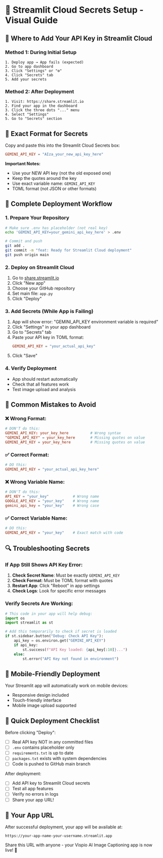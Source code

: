 # 🔐 Streamlit Cloud Secrets Setup - Visual Guide

## 📍 Where to Add Your API Key in Streamlit Cloud

### Method 1: During Initial Setup
```
1. Deploy app → App fails (expected)
2. Go to app dashboard
3. Click "Settings" or "⚙️" 
4. Click "Secrets" tab
5. Add your secrets
```

### Method 2: After Deployment
```
1. Visit: https://share.streamlit.io
2. Find your app in the dashboard
3. Click the three dots "..." menu
4. Select "Settings"
5. Go to "Secrets" section
```

## 📝 Exact Format for Secrets

Copy and paste this into the Streamlit Cloud Secrets box:

```toml
GEMINI_API_KEY = "AIza_your_new_api_key_here"
```

**Important Notes:**
- Use your NEW API key (not the old exposed one)
- Keep the quotes around the key
- Use exact variable name: `GEMINI_API_KEY`
- TOML format (not JSON or other formats)

## 🔄 Complete Deployment Workflow

### 1. Prepare Your Repository
```bash
# Make sure .env has placeholder (not real key)
echo 'GEMINI_API_KEY=your_gemini_api_key_here' > .env

# Commit and push
git add .
git commit -m "feat: Ready for Streamlit Cloud deployment"
git push origin main
```

### 2. Deploy on Streamlit Cloud
1. Go to [share.streamlit.io](https://share.streamlit.io)
2. Click "New app"
3. Choose your GitHub repository
4. Set main file: `app.py`
5. Click "Deploy"

### 3. Add Secrets (While App is Failing)
1. App will show error: "GEMINI_API_KEY environment variable is required"
2. Click "Settings" in your app dashboard
3. Go to "Secrets" tab
4. Paste your API key in TOML format:
   ```toml
   GEMINI_API_KEY = "your_actual_api_key"
   ```
5. Click "Save"

### 4. Verify Deployment
- App should restart automatically
- Check that all features work
- Test image upload and analysis

## 🚨 Common Mistakes to Avoid

### ❌ Wrong Format:
```toml
# DON'T do this:
GEMINI_API_KEY: your_key_here          # Wrong syntax
"GEMINI_API_KEY" = your_key_here       # Missing quotes on value
GEMINI_API_KEY = your_key_here         # Missing quotes on value
```

### ✅ Correct Format:
```toml
# DO this:
GEMINI_API_KEY = "your_actual_api_key_here"
```

### ❌ Wrong Variable Name:
```toml
# DON'T do this:
API_KEY = "your_key"           # Wrong name
GOOGLE_API_KEY = "your_key"    # Wrong name
gemini_api_key = "your_key"    # Wrong case
```

### ✅ Correct Variable Name:
```toml
# DO this:
GEMINI_API_KEY = "your_key"    # Exact match with code
```

## 🔍 Troubleshooting Secrets

### If App Still Shows API Key Error:

1. **Check Secret Name**: Must be exactly `GEMINI_API_KEY`
2. **Check Format**: Must be TOML format with quotes
3. **Restart App**: Click "Reboot" in app settings
4. **Check Logs**: Look for specific error messages

### Verify Secrets Are Working:
```python
# This code in your app will help debug:
import os
import streamlit as st

# Add this temporarily to check if secret is loaded
if st.sidebar.button("Debug: Check API Key"):
    api_key = os.environ.get("GEMINI_API_KEY")
    if api_key:
        st.success(f"API Key loaded: {api_key[:10]}...")
    else:
        st.error("API Key not found in environment")
```

## 📱 Mobile-Friendly Deployment

Your Streamlit app will automatically work on mobile devices:
- Responsive design included
- Touch-friendly interface
- Mobile image upload supported

## 🎯 Quick Deployment Checklist

Before clicking "Deploy":
- [ ] Real API key NOT in any committed files
- [ ] `.env` contains placeholder only
- [ ] `requirements.txt` is up to date
- [ ] `packages.txt` exists with system dependencies
- [ ] Code is pushed to GitHub main branch

After deployment:
- [ ] Add API key to Streamlit Cloud secrets
- [ ] Test all app features
- [ ] Verify no errors in logs
- [ ] Share your app URL!

## 🌟 Your App URL

After successful deployment, your app will be available at:
```
https://your-app-name-your-username.streamlit.app
```

Share this URL with anyone - your Vispio AI Image Captioning app is now live! 🎉